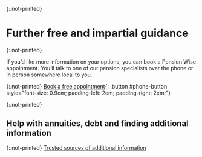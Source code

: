 {:.not-printed}
# Further free and impartial guidance

{:.not-printed}

If you’d like more information on your options, you can book a Pension Wise appointment. You’ll talk to one of our pension specialists over the phone or in person somewhere local to you.

{:.not-printed}
[Book a free appointment](/appointments){: .button #phone-button style="font-size: 0.9em; padding-left: 2em; padding-right: 2em;"}

{:.not-printed}

## Help with annuities, debt and finding additional information

{:.not-printed}
[Trusted sources of additional information](/en/trusted-sources)
